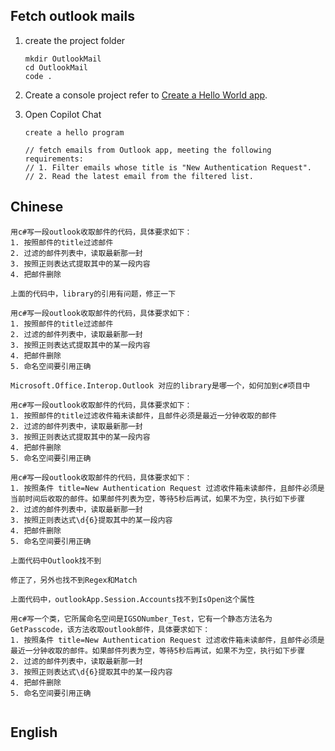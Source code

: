 ## Fetch outlook mails

1. create the project folder

   ```
   mkdir OutlookMail
   cd OutlookMail
   code .
   ```

2. Create a console project refer to  [Create a Hello World app](https://code.visualstudio.com/docs/csharp/get-started#_create-a-hello-world-app).

3. Open Copilot Chat

   ~~~
   create a hello program
   ~~~

   ~~~
   // fetch emails from Outlook app, meeting the following requirements:
   // 1. Filter emails whose title is "New Authentication Request".
   // 2. Read the latest email from the filtered list.
   ~~~

   

## Chinese

~~~
用c#写一段outlook收取邮件的代码，具体要求如下：
1. 按照邮件的title过滤邮件
2. 过滤的邮件列表中，读取最新那一封
3. 按照正则表达式提取其中的某一段内容
4. 把邮件删除
~~~



~~~
上面的代码中，library的引用有问题，修正一下
~~~



~~~
用c#写一段outlook收取邮件的代码，具体要求如下：
1. 按照邮件的title过滤邮件
2. 过滤的邮件列表中，读取最新那一封
3. 按照正则表达式提取其中的某一段内容
4. 把邮件删除
5. 命名空间要引用正确
~~~



~~~
Microsoft.Office.Interop.Outlook 对应的library是哪一个，如何加到c#项目中
~~~



~~~
用c#写一段outlook收取邮件的代码，具体要求如下：
1. 按照邮件的title过滤收件箱未读邮件，且邮件必须是最近一分钟收取的邮件
2. 过滤的邮件列表中，读取最新那一封
3. 按照正则表达式提取其中的某一段内容
4. 把邮件删除
5. 命名空间要引用正确
~~~



~~~
用c#写一段outlook收取邮件的代码，具体要求如下：
1. 按照条件 title=New Authentication Request 过滤收件箱未读邮件，且邮件必须是当前时间后收取的邮件。如果邮件列表为空，等待5秒后再试，如果不为空，执行如下步骤
2. 过滤的邮件列表中，读取最新那一封
3. 按照正则表达式\d{6}提取其中的某一段内容
4. 把邮件删除
5. 命名空间要引用正确
~~~

~~~
上面代码中Outlook找不到
~~~

~~~
修正了，另外也找不到Regex和Match
~~~

~~~
上面代码中，outlookApp.Session.Accounts找不到IsOpen这个属性
~~~

~~~
用c#写一个类，它所属命名空间是IGSONumber_Test，它有一个静态方法名为GetPasscode，该方法收取outlook邮件，具体要求如下：
1. 按照条件 title=New Authentication Request 过滤收件箱未读邮件，且邮件必须是最近一分钟收取的邮件。如果邮件列表为空，等待5秒后再试，如果不为空，执行如下步骤
2. 过滤的邮件列表中，读取最新那一封
3. 按照正则表达式\d{6}提取其中的某一段内容
4. 把邮件删除
5. 命名空间要引用正确
~~~

~~~

~~~

## English

~~~

~~~

